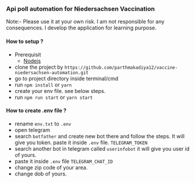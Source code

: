 ### Api poll automation for Niedersachsen Vaccination

Note:- Please use it at your own risk. I am not responsible for any consequences. I develop the application for learning purpose.

#### How to setup ?
- Prerequisit 
    - [Nodejs](https://nodejs.org/en/)
- clone the project by `https://github.com/parthmakadiya12/vaccine-niedersachsen-automation.git`
- go to project directory inside terminal/cmd
- run `npm install` or `yarn`
- create your env file. see below steps.
- run `npm run start` or `yarn start`


#### How to create .env file ?
- rename `env.txt` to `.env`
- open telegram 
- search `botfather` and create new bot there and follow the steps. It will give you token. paste it inside `.env` file. `TELEGRAM_TOKEN`
- search another bot in telegram called `userinfobot` it will give you user id of yours.
- paste it inside `.env` file `TELEGRAM_CHAT_ID`
- change zip code of your area.
- change dob of yours.